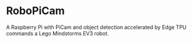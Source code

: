 # RoboPiCam
A Raspberry Pi with PiCam and object detection accelerated by Edge TPU commands a Lego Mindstorms EV3 robot.
